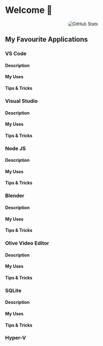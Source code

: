 # Welcome 👋

<div class="git-stats" align="center">
  <img src="https://github-readme-stats.vercel.app/api?username=Mr3ENTLEY&show_icons=true&theme=tokyonight&bg_color=16325B&title_color=FFDC7F&text_color=78B7D0&icon_color=FFDC7F&hide_border=true&count_private=true&include_all_commits=false&line_height=30" alt="GitHub Stats" style="border-radius: 45px;">
</div>

## My Favourite Applications

### VS Code
#### Description
#### My Uses
#### Tips & Tricks

### Visual Studio
#### Description

#### My Uses

#### Tips & Tricks


### Node JS
#### Description

#### My Uses

#### Tips & Tricks


### Blender
#### Description

#### My Uses

#### Tips & Tricks


### Olive Video Editor 
#### Description

#### My Uses

#### Tips & Tricks


### SQLite
#### Description

#### My Uses

#### Tips & Tricks


### Hyper-V
